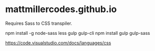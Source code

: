# mattmillercodes.github.io

Requires Sass to CSS transpiler.

npm install -g node-sass less gulp gulp-cli
npm install gulp gulp-sass

https://code.visualstudio.com/docs/languages/css